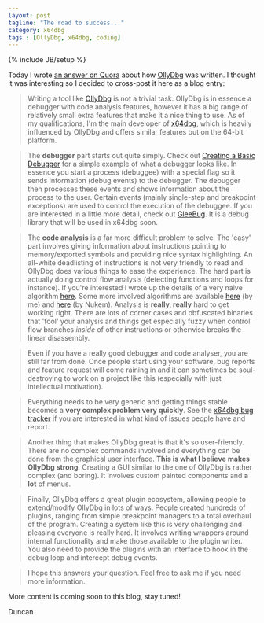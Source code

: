 ```yaml
---
layout: post
tagline: "The road to success..."
category: x64dbg
tags : [OllyDbg, x64dbg, coding]
---
```

{% include JB/setup %}

Today I wrote [an answer on Quora](http://qr.ae/ROCuN0) about how [OllyDbg](http://ollydbg) was written. I thought it was interesting so I decided to cross-post it here as a blog entry:

> Writing a tool like [OllyDbg](http://ollydbg.de) is not a trivial task. OllyDbg is in essence a debugger with code analysis features, however it has a big range of relatively small extra features that make it a nice thing to use. As of my qualifications, I'm the main developer of [x64dbg](http://x64dbg.com), which is heavily influenced by OllyDbg and offers similar features but on the 64-bit platform.

> The **debugger** part starts out quite simply. Check out [Creating a Basic Debugger](https://msdn.microsoft.com/en-us/library/windows/desktop/ms679288(v=vs.85).aspx) for a simple example of what a debugger looks like. In essence you start a process (debuggee) with a special flag so it sends information (debug events) to the debugger. The debugger then processes these events and shows information about the process to the user. Certain events (mainly single-step and breakpoint exceptions) are used to control the execution of the debuggee. If you are interested in a little more detail, check out [GleeBug](https://github.com/x64dbg/GleeBug). It is a debug library that will be used in x64dbg soon.

> The **code analysis** is a far more difficult problem to solve. The 'easy' part involves giving information about instructions pointing to memory/exported symbols and providing nice syntax highlighting. An all-white deadlisting of instructions is not very friendly to read and OllyDbg does various things to ease the experience. The hard part is actually doing control flow analysis (detecting functions and loops for instance). If you're interested I wrote up the details of a very naive algorithm [here](http://mrexodia.github.io/coding/2015/05/11/Function-Analysis/). Some more involved algorithms are available [here](https://github.com/x64dbg/x64dbg/blob/development/src/dbg/controlflowanalysis.cpp) (by me) and [here](https://github.com/x64dbg/x64dbg/blob/development/src/dbg/LinearPass.cpp) (by Nukem). Analysis is **really, really** hard to get working right. There are lots of corner cases and obfuscated binaries that 'fool' your analysis and things get especially fuzzy when control flow branches *inside* of other instructions or otherwise breaks the linear disassembly.

> Even if you have a really good debugger and code analyser, you are still far from done. Once people start using your software, bug reports and feature request will come raining in and it can sometimes be soul-destroying to work on a project like this (especially with just intellectual motivation).

> Everything needs to be very generic and getting things stable becomes a **very complex problem very quickly**. See the [x64dbg bug tracker](http://issues.x64dbg.com) if you are interested in what kind of issues people have and report.

> Another thing that makes OllyDbg great is that it's so user-friendly. There are no complex commands involved and everything can be done from the graphical user interface. **This is what I believe makes OllyDbg strong**. Creating a GUI similar to the one of OllyDbg is rather complex (and boring). It involves custom painted components and **a lot** of menus.

> Finally, OllyDbg offers a great plugin ecosystem, allowing people to extend/modify OllyDbg in lots of ways. People created hundreds of plugins, ranging from simple breakpoint managers to a total overhaul of the program. Creating a system like this is very challenging and pleasing everyone is really hard. It involves writing wrappers around internal functionality and make those available to the plugin writer. You also need to provide the plugins with an interface to hook in the debug loop and intercept debug events.

> I hope this answers your question. Feel free to ask me if you need more information. 

More content is coming soon to this blog, stay tuned!

Duncan
